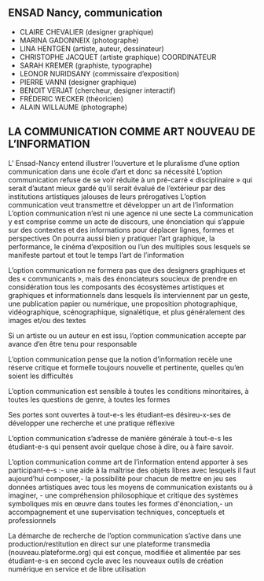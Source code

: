 ## ENSAD Nancy, communication

- CLAIRE CHEVALIER (designer graphique)
- MARINA GADONNEIX (photographe)
- LINA HENTGEN (artiste, auteur, dessinateur)
- CHRISTOPHE JACQUET (artiste graphique) COORDINATEUR
- SARAH KREMER (graphiste, typographe)
- LEONOR NURIDSANY (commissaire d’exposition)
- PIERRE VANNI (designer graphique)
- BENOIT VERJAT (chercheur, designer interactif)
- FRÉDERIC WECKER (théoricien)
- ALAIN WILLAUME (photographe)

## LA COMMUNICATION COMME ART NOUVEAU DE L’INFORMATION

L’ Ensad-Nancy entend illustrer l’ouverture et le pluralisme d’une option communication dans une école d’art et donc sa nécessité
  L’option communication refuse de se voir réduite à un pré-carré « disciplinaire » qui serait d’autant mieux gardé qu’il serait évalué de l’extérieur par des institutions artistiques jalouses de leurs prérogatives
  L’option communication veut transmettre et développer un art de l’information
  L’option communication n’est ni une agence ni une secte 
  La communication y est comprise comme un acte de discours, une énonciation qui s’appuie sur des contextes et des informations pour déplacer lignes, formes et perspectives
  On pourra aussi bien y pratiquer l’art graphique, la performance, le cinéma d’exposition ou l’un des multiples sous lesquels se manifeste partout et tout le temps l’art de l’information

L’option communication ne formera pas que des designers graphiques et des « communicants », mais des énonciateurs soucieux de prendre en considération tous les composants des écosystèmes artistiques et graphiques et informationnels dans lesquels ils interviennent par un geste, une publication papier ou numérique, une proposition photographique, vidéographique, scénographique, signalétique, et plus généralement des images et/ou des textes

Si un artiste ou un auteur en est issu, l’option communication accepte par avance d’en être tenu pour responsable

L’option communication pense que la notion d’information recèle une réserve critique et formelle toujours nouvelle et pertinente, quelles qu’en soient les difficultés

L’option communication est sensible à toutes les conditions minoritaires,  à toutes les questions de genre, à toutes les formes

Ses portes sont ouvertes à tout-e-s les étudiant-es désireu-x-ses de développer une recherche et une pratique réflexive

L’option communication s’adresse de manière générale à tout-e-s les étudiant-e-s qui pensent avoir quelque chose à dire, ou à faire savoir.

L’option communication comme art de l’information entend apporter à ses participant-e-s :- une aide à la maîtrise des objets libres avec lesquels il faut aujourd’hui composer,- la possibilité pour chacun de mettre en jeu ses données artistiques avec tous les moyens de communication existants ou à imaginer, - une compréhension philosophique et critique des systèmes symboliques mis en œuvre dans toutes les formes d'énonciation,- un accompagnement et une supervisation techniques, conceptuels et professionnels

La démarche de recherche de l’option communication s’active dans une production/restitution en direct sur une plateforme transmedia (nouveau.plateforme.org) qui est conçue, modifiée et alimentée par ses étudiant-e-s en second cycle avec les nouveaux outils de création numérique en service et de libre utilisation
